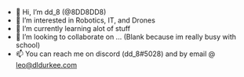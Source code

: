 - 👋 Hi, I’m dd_8 (@8DD8DD8)
- 👀 I’m interested in Robotics, IT, and Drones
- 🌱 I’m currently learning alot of stuff
- 💞️ I’m looking to collaborate on ... (Blank because im really busy with school)
- 📫 You can reach me on discord (dd_8#5028) and by email @ leo@dldurkee.com 

<!---
8DD8DD8/8DD8DD8 is a ✨ special ✨ repository because its `README.md` (this file) appears on your GitHub profile.
You can click the Preview link to take a look at your changes.
--->
